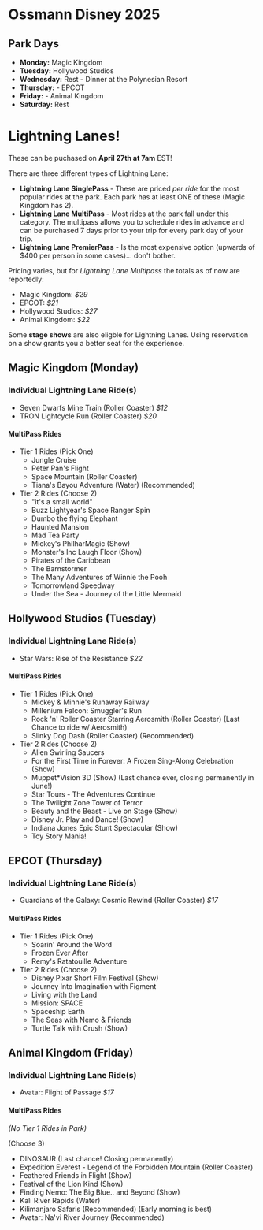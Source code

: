 # Ossmann Disney 2025

## Park Days

* **Monday:** Magic Kingdom
* **Tuesday:** Hollywood Studios
* **Wednesday:** Rest - Dinner at the Polynesian Resort
* **Thursday:** - EPCOT
* **Friday:** - Animal Kingdom
* **Saturday:** Rest

# Lightning Lanes!
These can be puchased on **April 27th at 7am** EST!

There are three different types of Lightning Lane:

* **Lightning Lane SinglePass** - These are priced *per ride* for the most popular rides at the park. Each park has at least ONE of these (Magic Kingdom has 2).
* **Lightning Lane MultiPass** - Most rides at the park fall under this category. The multipass allows you to schedule rides in advance and can be purchased 7 days prior to your trip for every park day of your trip.
* **Lightning Lane PremierPass** - Is the most expensive option (upwards of $400 per person in some cases)... don't bother. 

Pricing varies, but for *Lightning Lane Multipass* the totals as of now are reportedly:

* Magic Kingdom: *$29*
* EPCOT: *$21*
* Hollywood Studios: *$27*
* Animal Kingdom: *$22*

Some **stage shows** are also eligble for Lightning Lanes. Using reservation on a show grants you a better seat for the experience.

## Magic Kingdom (Monday)

### Individual Lightning Lane Ride(s)

* Seven Dwarfs Mine Train (Roller Coaster) *$12*
* TRON Lightcycle Run (Roller Coaster) *$20*

#### MultiPass Rides 

* Tier 1 Rides (Pick One)
  * Jungle Cruise 
  * Peter Pan's Flight
  * Space Mountain (Roller Coaster)
  * Tiana's Bayou Adventure (Water) (Recommended)
* Tier 2 Rides (Choose 2)
  * "it's a small world"
  * Buzz Lightyear's Space Ranger Spin
  * Dumbo the flying Elephant
  * Haunted Mansion
  * Mad Tea Party
  * Mickey's PhilharMagic (Show)
  * Monster's Inc Laugh Floor (Show)
  * Pirates of the Caribbean
  * The Barnstormer
  * The Many Adventures of Winnie the Pooh
  * Tomorrowland Speedway
  * Under the Sea - Journey of the Little Mermaid

## Hollywood Studios (Tuesday)

### Individual Lightning Lane Ride(s)

* Star Wars: Rise of the Resistance *$22*

#### MultiPass Rides

* Tier 1 Rides (Pick One)
  * Mickey & Minnie's Runaway Railway
  * Millenium Falcon: Smuggler's Run
  * Rock 'n' Roller Coaster Starring Aerosmith (Roller Coaster) (Last Chance to ride w/ Aerosmith)
  * Slinky Dog Dash (Roller Coaster) (Recommended)
* Tier 2 Rides (Choose 2)
  * Alien Swirling Saucers
  * For the First Time in Forever: A Frozen Sing-Along Celebration (Show)
  * Muppet*Vision 3D (Show) (Last chance ever, closing permanently in June!)
  * Star Tours - The Adventures Continue
  * The Twilight Zone Tower of Terror
  * Beauty and the Beast - Live on Stage (Show)
  * Disney Jr. Play and Dance! (Show)
  * Indiana Jones Epic Stunt Spectacular (Show)
  * Toy Story Mania!

## EPCOT (Thursday)

### Individual Lightning Lane Ride(s)

* Guardians of the Galaxy: Cosmic Rewind (Roller Coaster) *$17*

#### MultiPass Rides

* Tier 1 Rides (Pick One)
  * Soarin' Around the Word
  * Frozen Ever After 
  * Remy's Ratatouille Adventure
* Tier 2 Rides (Choose 2)
  * Disney Pixar Short Film Festival (Show)
  * Journey Into Imagination with Figment
  * Living with the Land
  * Mission: SPACE
  * Spaceship Earth
  * The Seas with Nemo & Friends
  * Turtle Talk with Crush (Show)

## Animal Kingdom (Friday)

### Individual Lightning Lane Ride(s)

* Avatar: Flight of Passage *$17*

#### MultiPass Rides
*(No Tier 1 Rides in Park)*

(Choose 3)
* DINOSAUR (Last chance! Closing permanently)
* Expedition Everest - Legend of the Forbidden Mountain (Roller Coaster)
* Feathered Friends in Flight (Show)
* Festival of the Lion Kind (Show)
* Finding Nemo: The Big Blue.. and Beyond (Show)
* Kali River Rapids (Water)
* Kilimanjaro Safaris (Recommended) (Early morning is best)
* Avatar: Na'vi River Journey (Recommended)


